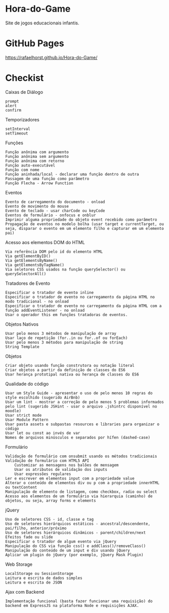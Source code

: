 # Hora-do-Game
Site de jogos educacionais infantis.

# GitHub Pages
https://rafaelhorst.github.io/Hora-do-Game/

# Checkist

Caixas de Diálogo

    prompt
    alert
    confirm

Temporizadores

    setInterval
    setTimeout

Funções

    Função anônima com argumento
    Função anônima sem argumento
    Função anônima com retorno
    Função auto-executável
    Função com nome
    Função aninhada/local - declarar uma função dentro de outra
    Passagem de uma função como parâmetro
    Função Flecha - Arrow Function

Eventos

    Evento de carregamento do documento - onload
    Evento de movimento do mouse
    Evento de teclado - usar charCode ou keyCode
    Eventos de formulário - onfocus e onblur
    Imprimir alguma propriedade do objeto event recebido como parâmetro
    Propagação de eventos no modelo bolha (usar target e currentTarget, ou seja, disparar o evento em um elemento filho e capturar em um elemento pai)

Acesso aos elementos DOM do HTML

    Via referência DOM pelo id do elemento HTML
    Via getElementByID()
    Via getElementsByName()
    Via getElementsByTagName()
    Via seletores CSS usados na função querySelector() ou querySelectorAll()

Tratadores de Evento

    Especificar o tratador de evento inline
    Especificar o tratador de evento no carregamento da página HTML no modo tradicional - no onload
    Especificar o tratador de evento no carregamento da página HTML com a função addEventListener - no onload
    Usar o operador this em funções tratadoras de eventos.

Objetos Nativos

    Usar pelo menos 3 métodos de manipulação de array
    Usar laço de repetição (for..in ou for..of ou forEach)
    Usar pelo menos 3 métodos para manipulação de string
    String Template

Objetos

    Criar objeto usando função construtora ou notação literal
    Criar objetos a partir da definição de classes do ES6
    Usar herança prototipal nativa ou herança de classes do ES6

Qualidade do código

    Usar um Style Guide - apresentar o uso de pelo menos 10 regras do style escolhido (sugerido AirBnb)
    Usar um lint - mostrar a correção de pelo menos 5 problemas informados pelo lint (sugerido JSHint - usar o arquivo .jshintrc disponível no moodle)
    Usar strict mode
    Usar Module Pattern
    Usar pasta assets e subpastas resources e libraries para organizar o código
    Usar let ou const ao invés de var
    Nomes de arquivos minúsculos e separados por hífen (dashed-case)

Formulário

    Validação de formulário com onsubmit usando os métodos tradicionais
    Validação de formulário com HTML5 API
        Customizar as mensagens nos balões de mensagem
        Usar os atributos de validação dos inputs
        Usar expressões regulares
    Ler e escrever em elementos input com a propriedade value
    Alterar o conteúdo de elementos div ou p com a propriedade innerHTML ou textContent
    Manipulação de elemento de listagem, como checkbox, radio ou select
    Acesso aos elementos de um formulário via hierarquia (caminho) de objetos, ou seja, array forms e elements

jQuery

    Uso de seletores CSS - id, classe e tag
    Uso de seletores hierárquicos estáticos - ancestral/descendente, pai/filho, anterior/próximo
    Uso de seletores hierárquicos dinâmicos - parent/children/next
    Efeitos fade ou slide
    Especificar o tratador de algum evento via jQuery
    Manipulação do CSS via função css() e addClass()/removeClass()
    Manipulação do conteúdo de um input e div usando jQuery
    Aplicar um plugin do jQuery (por exemplo, jQuery Mask Plugin)

Web Storage

    LocalStorage ou SessionStorage
    Leitura e escrita de dados simples
    Leitura e escrita de JSON

Ajax com Backend

    Implementação funcional (basta fazer funcionar uma requisição) do backend em ExpressJS na plataforma Node e requisições AJAX.
